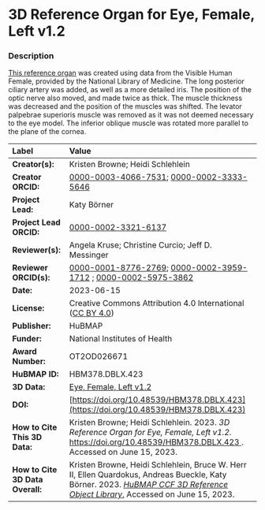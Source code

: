 # 3D Reference Organ for Eye, Female, Left v1.2

### Description
[This reference organ](https://humanatlas.io/3d-reference-library) was created using data from the Visible Human Female, provided by the National Library of Medicine. The long posterior ciliary artery was added, as well as a more detailed iris. The position of the optic nerve also moved, and made twice as thick. The muscle thickness was decreased and the position of the muscles was shifted. The levator palpebrae superioris muscle was removed as it was not deemed necessary to the eye model. The inferior oblique muscle was rotated more parallel to the plane of the cornea.


| Label | Value |
| :------------- |:-------------|
| **Creator(s):** | Kristen Browne; Heidi Schlehlein |
| **Creator ORCID:** | [0000-0003-4066-7531](https://orcid.org/0000-0003-4066-7531); [0000-0002-3333-5646](https://orcid.org/0000-0002-3333-5646)|
| **Project Lead:** | Katy B&ouml;rner |
| **Project Lead ORCID:** | [0000-0002-3321-6137](https://orcid.org/0000-0002-3321-6137) |
| **Reviewer(s):** | Angela Kruse; Christine Curcio; Jeff D. Messinger |
| **Reviewer ORCID(s):** |[0000-0001-8776-2769](https://orcid.org/0000-0001-8776-2769); [0000-0002-3959-1712](https://orcid.org/0000-0002-3959-1712) ; [0000-0002-5975-3862](https://orcid.org/0000-0002-5975-3862)|
| **Date:** | 2023-06-15 |
| **License:** | Creative Commons Attribution 4.0 International ([CC BY 4.0](https://creativecommons.org/licenses/by/4.0/)) |
| **Publisher:** | HuBMAP |
| **Funder:** | National Institutes of Health |
| **Award Number:** | OT2OD026671 |
| **HuBMAP ID:** | HBM378.DBLX.423 |
| **3D Data:** | [Eye, Female, Left v1.2](https://hubmapconsortium.github.io/ccf-releases/v1.4/models/3d-vh-f-eye-l.glb) |
| **DOI:** | [https://doi.org/10.48539/HBM378.DBLX.423](https://doi.org/10.48539/HBM378.DBLX.423) |
| **How to Cite This 3D Data:** | Kristen Browne; Heidi Schlehlein. 2023. *3D Reference Organ for Eye, Female, Left v1.2.* [https://doi.org/10.48539/HBM378.DBLX.423 ](https://doi.org/10.48539/HBM378.DBLX.423). Accessed on June 15, 2023.|
| **How to Cite 3D Data Overall:** | Kristen Browne, Heidi Schlehlein, Bruce W. Herr II, Ellen Quardokus, Andreas Bueckle, Katy B&ouml;rner. 2023. [*HuBMAP CCF 3D Reference Object Library*.](https://humanatlas.io/3d-reference-library) Accessed on June 15, 2023. |
